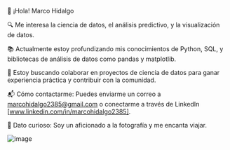 👋 ¡Hola! Marco Hidalgo

🔍 Me interesa la ciencia de datos, el análisis predictivo, y la visualización de datos.

📚 Actualmente estoy profundizando mis conocimientos de Python, SQL, y bibliotecas de análisis de datos como pandas y matplotlib.

🤝 Estoy buscando colaborar en proyectos de ciencia de datos para ganar experiencia práctica y contribuir con la comunidad.

📬 Cómo contactarme: Puedes enviarme un correo a marcohidalgo2385@gmail.com o conectarme a través de LinkedIn [www.linkedin.com/in/marcohidalgo2385].

🎉 Dato curioso: Soy un aficionado a la fotografía y me encanta viajar.

<!---
marcohidalgo2385/marcohidalgo2385 is a ✨ special ✨ repository because its `README.md` (this file) appears on your GitHub profile.
You can click the Preview link to take a look at your changes.
--->
![image](https://github.com/user-attachments/assets/15b5d932-8149-41c0-b24d-10e3329ef21b)


